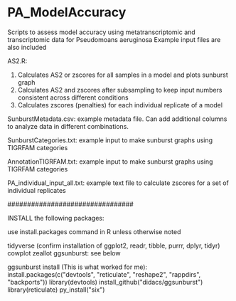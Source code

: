 # PA_ModelAccuracy
Scripts to assess model accuracy using metatranscriptomic and transcriptomic data for Pseudomoans aeruginosa
Example input files are also included

AS2.R:
   1. Calculates AS2 or zscores for all samples in a model and plots sunburst graph
   2. Calculates AS2 and zscores after subsampling to keep input numbers consistent across different conditions
   3. Calculates zscores (penalties) for each individual replicate of a model

SunburstMetadata.csv: example metadata file. Can add additional columns to analyze data in different combinations.

SunburstCategories.txt: example input to make sunburst graphs using TIGRFAM categories

AnnotationTIGRFAM.txt: example input to make sunburst graphs using TIGRFAM categories

PA_individual_input_all.txt: example text file to calculate zscores for a set of individual replicates

################################

INSTALL the following packages:

use install.packages command in R unless otherwise noted

tidyverse (confirm installation of ggplot2, readr, tibble, purrr, dplyr, tidyr)
cowplot
zeallot
ggsunburst: see below

ggsunburst install (This is what worked for me):
install.packages(c("devtools", "reticulate", "reshape2", "rappdirs", "backports"))
library(devtools)
install_github("didacs/ggsunburst")
library(reticulate)
py_install("six")
